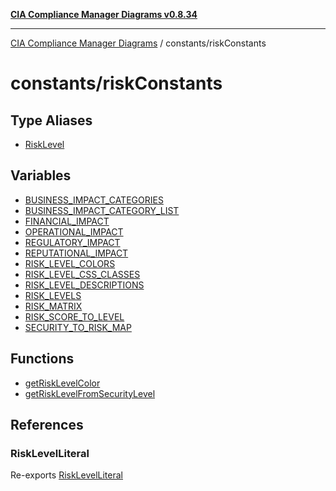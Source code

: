 [**CIA Compliance Manager Diagrams v0.8.34**](../../README.md)

***

[CIA Compliance Manager Diagrams](../../modules.md) / constants/riskConstants

# constants/riskConstants

## Type Aliases

- [RiskLevel](type-aliases/RiskLevel.md)

## Variables

- [BUSINESS\_IMPACT\_CATEGORIES](variables/BUSINESS_IMPACT_CATEGORIES.md)
- [BUSINESS\_IMPACT\_CATEGORY\_LIST](variables/BUSINESS_IMPACT_CATEGORY_LIST.md)
- [FINANCIAL\_IMPACT](variables/FINANCIAL_IMPACT.md)
- [OPERATIONAL\_IMPACT](variables/OPERATIONAL_IMPACT.md)
- [REGULATORY\_IMPACT](variables/REGULATORY_IMPACT.md)
- [REPUTATIONAL\_IMPACT](variables/REPUTATIONAL_IMPACT.md)
- [RISK\_LEVEL\_COLORS](variables/RISK_LEVEL_COLORS.md)
- [RISK\_LEVEL\_CSS\_CLASSES](variables/RISK_LEVEL_CSS_CLASSES.md)
- [RISK\_LEVEL\_DESCRIPTIONS](variables/RISK_LEVEL_DESCRIPTIONS.md)
- [RISK\_LEVELS](variables/RISK_LEVELS.md)
- [RISK\_MATRIX](variables/RISK_MATRIX.md)
- [RISK\_SCORE\_TO\_LEVEL](variables/RISK_SCORE_TO_LEVEL.md)
- [SECURITY\_TO\_RISK\_MAP](variables/SECURITY_TO_RISK_MAP.md)

## Functions

- [getRiskLevelColor](functions/getRiskLevelColor.md)
- [getRiskLevelFromSecurityLevel](functions/getRiskLevelFromSecurityLevel.md)

## References

### RiskLevelLiteral

Re-exports [RiskLevelLiteral](../type-aliases/RiskLevelLiteral.md)

